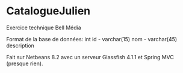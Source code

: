 # CatalogueJulien
Exercice technique Bell Média

Format de la base de données: int id - varchar(15) nom - varchar(45) description

Fait sur Netbeans 8.2 avec un serveur Glassfish 4.1.1 et Spring MVC (presque rien).
